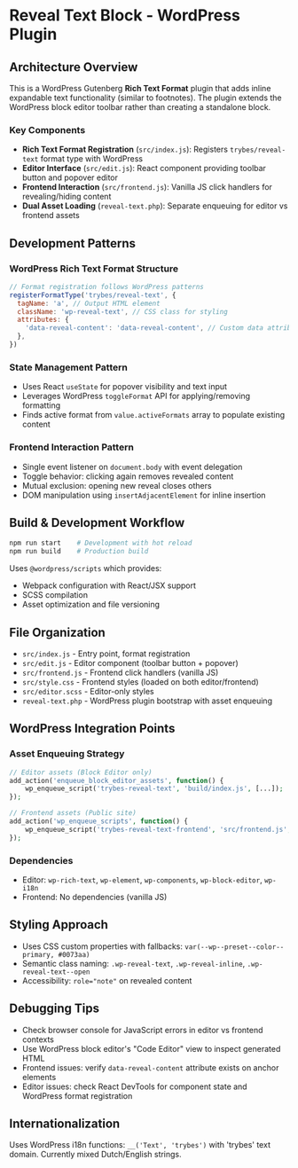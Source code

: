 # Reveal Text Block - WordPress Plugin

## Architecture Overview

This is a WordPress Gutenberg **Rich Text Format** plugin that adds inline expandable text functionality (similar to footnotes). The plugin extends the WordPress block editor toolbar rather than creating a standalone block.

### Key Components

- **Rich Text Format Registration** (`src/index.js`): Registers `trybes/reveal-text` format type with WordPress
- **Editor Interface** (`src/edit.js`): React component providing toolbar button and popover editor
- **Frontend Interaction** (`src/frontend.js`): Vanilla JS click handlers for revealing/hiding content
- **Dual Asset Loading** (`reveal-text.php`): Separate enqueuing for editor vs frontend assets

## Development Patterns

### WordPress Rich Text Format Structure

```javascript
// Format registration follows WordPress patterns
registerFormatType('trybes/reveal-text', {
  tagName: 'a', // Output HTML element
  className: 'wp-reveal-text', // CSS class for styling
  attributes: {
    'data-reveal-content': 'data-reveal-content', // Custom data attribute
  },
})
```

### State Management Pattern

- Uses React `useState` for popover visibility and text input
- Leverages WordPress `toggleFormat` API for applying/removing formatting
- Finds active format from `value.activeFormats` array to populate existing content

### Frontend Interaction Pattern

- Single event listener on `document.body` with event delegation
- Toggle behavior: clicking again removes revealed content
- Mutual exclusion: opening new reveal closes others
- DOM manipulation using `insertAdjacentElement` for inline insertion

## Build & Development Workflow

```bash
npm run start    # Development with hot reload
npm run build    # Production build
```

Uses `@wordpress/scripts` which provides:

- Webpack configuration with React/JSX support
- SCSS compilation
- Asset optimization and file versioning

## File Organization

- `src/index.js` - Entry point, format registration
- `src/edit.js` - Editor component (toolbar button + popover)
- `src/frontend.js` - Frontend click handlers (vanilla JS)
- `src/style.css` - Frontend styles (loaded on both editor/frontend)
- `src/editor.scss` - Editor-only styles
- `reveal-text.php` - WordPress plugin bootstrap with asset enqueuing

## WordPress Integration Points

### Asset Enqueuing Strategy

```php
// Editor assets (Block Editor only)
add_action('enqueue_block_editor_assets', function() {
    wp_enqueue_script('trybes-reveal-text', 'build/index.js', [...]);
});

// Frontend assets (Public site)
add_action('wp_enqueue_scripts', function() {
    wp_enqueue_script('trybes-reveal-text-frontend', 'src/frontend.js', [...]);
});
```

### Dependencies

- Editor: `wp-rich-text`, `wp-element`, `wp-components`, `wp-block-editor`, `wp-i18n`
- Frontend: No dependencies (vanilla JS)

## Styling Approach

- Uses CSS custom properties with fallbacks: `var(--wp--preset--color--primary, #0073aa)`
- Semantic class naming: `.wp-reveal-text`, `.wp-reveal-inline`, `.wp-reveal-text--open`
- Accessibility: `role="note"` on revealed content

## Debugging Tips

- Check browser console for JavaScript errors in editor vs frontend contexts
- Use WordPress block editor's "Code Editor" view to inspect generated HTML
- Frontend issues: verify `data-reveal-content` attribute exists on anchor elements
- Editor issues: check React DevTools for component state and WordPress format registration

## Internationalization

Uses WordPress i18n functions: `__('Text', 'trybes')` with 'trybes' text domain. Currently mixed Dutch/English strings.
